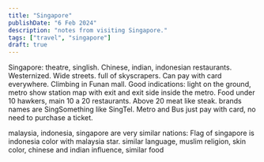 ```yaml
---
title: "Singapore"
publishDate: "6 Feb 2024"
description: "notes from visiting Singapore."
tags: ["travel", "singapore"]
draft: true
---
```


Singapore: theatre, singlish. Chinese, indian, indonesian restaurants. Westernized. Wide streets. full of skyscrapers. Can pay with card everywhere. Climbing in Funan mall. Good indications: light on the ground, metro show station map with exit and exit side inside the metro. Food under 10 hawkers, main 10 a 20 restaurants. Above 20 meat like steak. brands names are SingSomething like SingTel. Metro and Bus just pay with card, no need to purchase a ticket.

malaysia, indonesia, singapore are very similar nations: Flag of singapore is indonesia color with malaysia star. similar language, muslim religion, skin color, chinese and indian influence, similar food

